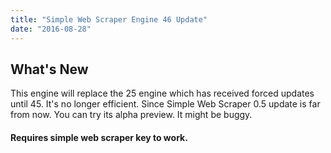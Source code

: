 ```yaml
---
title: "Simple Web Scraper Engine 46 Update"
date: "2016-08-28"
---
```


## What's New

This engine will replace the 25 engine which has received forced updates until 45. It's no longer efficient. Since Simple Web Scraper 0.5 update is far from now. You can try its alpha preview. It might be buggy.

#### Requires simple web scraper key to work.

